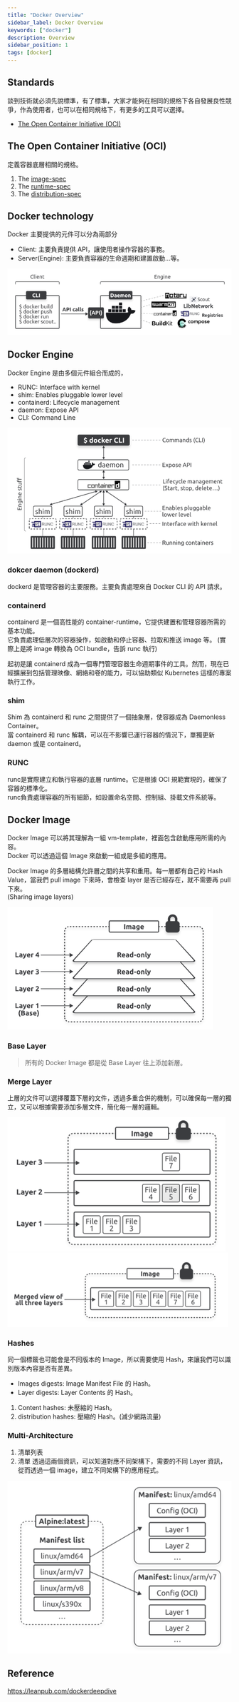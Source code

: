 ```yaml
---
title: "Docker Overview"
sidebar_label: Docker Overview
keywords: ["docker"]
description: Overview
sidebar_position: 1
tags: [docker]
---
```


## Standards
談到技術就必須先說標準，有了標準，大家才能夠在相同的規格下各自發展良性競爭，作為使用者，也可以在相同規格下，有更多的工具可以選擇。

- [The Open Container Initiative (OCI)](#the-open-container-initiative-oci)

## The Open Container Initiative (OCI)
定義容器底層相關的規格。

1. The [image-spec](https://github.com/opencontainers/image-spec)
2. The [runtime-spec](https://github.com/opencontainers/runtime-spec)
3. The [distribution-spec](https://github.com/opencontainers/distribution-spec)

## Docker technology
Docker 主要提供的元件可以分為兩部分
- Client: 主要負責提供 API，讓使用者操作容器的事務。
- Server(Engine): 主要負責容器的生命週期和建置啟動...等。

![](img/2024-06-06-14-53-18.png)

## Docker Engine
Docker Engine 是由多個元件組合而成的，
- RUNC: Interface with kernel
- shim: Enables pluggable lower level
- containerd: Lifecycle management
- daemon: Expose API
- CLI: Command Line

![](img/2024-06-06-17-06-35.png)

### dokcer daemon (dockerd)
dockerd 是管理容器的主要服務。主要負責處理來自 Docker CLI 的 API 請求。

### containerd
containerd 是一個高性能的 container-runtime，它提供建置和管理容器所需的基本功能。  
它負責處理低層次的容器操作，如啟動和停止容器、拉取和推送 image 等。
(實際上是將 image 轉換為 OCI bundle，告訴 runc 執行)

起初是讓 containerd 成為一個專門管理容器生命週期事件的工具。然而，現在已經擴展到包括管理映像、網絡和卷的能力，可以協助類似 Kubernetes 這樣的專案執行工作。  

### shim
Shim 為 containerd 和 runc 之間提供了一個抽象層，使容器成為 Daemonless Container。  
當 containerd 和 runc 解耦，可以在不影響已運行容器的情況下，單獨更新 daemon 或是 containerd。


### RUNC
runc是實際建立和執行容器的底層 runtime。它是根據 OCI 規範實現的，確保了容器的標準化。  
runc負責處理容器的所有細節，如設置命名空間、控制組、掛載文件系統等。

## Docker Image
Docker Image 可以將其理解為一組 vm-template，裡面包含啟動應用所需的內容。  
Docker 可以透過這個 Image 來啟動一組或是多組的應用。

Docker Image 的多層結構允許層之間的共享和重用。每一層都有自己的 Hash Value，當我們 pull image 下來時，會檢查 layer 是否已經存在，就不需要再 pull 下來。  
(Sharing image layers)

![](img/2024-06-11-11-36-06.png)

### Base Layer
> 所有的 Docker Image 都是從 Base Layer 往上添加新層。

### Merge Layer

上層的文件可以選擇覆蓋下層的文件，透過多重合併的機制，可以確保每一層的獨立，又可以根據需要添加多層文件，簡化每一層的邏輯。

![](img/2024-06-11-11-50-05.png)
![](img/2024-06-11-11-50-32.png)

### Hashes
同一個標籤也可能會是不同版本的 Image，所以需要使用 Hash，來讓我們可以識別版本內容是否有差異。  
- Images digests: Image Manifest File 的 Hash。
- Layer digests: Layer Contents 的 Hash。

1. Content hashes: 未壓縮的 Hash。
2. distribution hashes: 壓縮的 Hash。(減少網路流量)

### Multi-Architecture
1. 清單列表
2. 清單
透過這兩個資訊，可以知道對應不同架構下，需要的不同 Layer 資訊，從而透過一個 image，建立不同架構下的應用程式。

![](img/2024-06-11-12-08-42.png)

## Reference
https://leanpub.com/dockerdeepdive